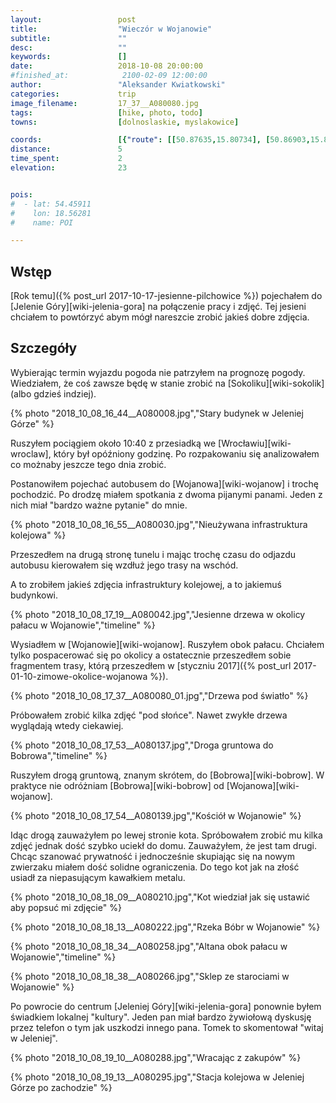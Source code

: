 ```yaml
---
layout:                 post
title:                  "Wieczór w Wojanowie"
subtitle:               ""
desc:                   ""
keywords:               []
date:                   2018-10-08 20:00:00
#finished_at:            2100-02-09 12:00:00
author:                 "Aleksander Kwiatkowski"
categories:             trip
image_filename:         17_37__A080080.jpg
tags:                   [hike, photo, todo]
towns:                  [dolnoslaskie, myslakowice]

coords:                 [{"route": [[50.87635,15.80734], [50.86903,15.81678], [50.86887,15.82734], [50.87640,15.81446], [50.87635,15.80648]], "type": "hike"}]
distance:               5
time_spent:             2
elevation:              23


pois:
#  - lat: 54.45911
#    lon: 18.56281
#    name: POI

---
```



## Wstęp

[Rok temu]({% post_url 2017-10-17-jesienne-pilchowice %}) pojechałem
do [Jelenie Góry][wiki-jelenia-gora] na połączenie pracy i zdjęć.
Tej jesieni chciałem to powtórzyć abym mógł
nareszcie zrobić jakieś dobre zdjęcia.

## Szczegóły

Wybierając termin wyjazdu pogoda nie patrzyłem na prognozę pogody.
Wiedziałem, że coś zawsze będę w stanie zrobić na [Sokoliku][wiki-sokolik]
(albo gdzieś indziej).

{% photo "2018_10_08_16_44__A080008.jpg","Stary budynek w Jeleniej Górze" %}

Ruszyłem pociągiem około 10:40 z przesiadką we [Wrocławiu][wiki-wroclaw],
który był opóźniony godzinę. Po rozpakowaniu się analizowałem co możnaby
jeszcze tego dnia zrobić.

Postanowiłem pojechać autobusem do [Wojanowa][wiki-wojanow] i trochę
pochodzić. Po drodzę miałem spotkania z dwoma pijanymi panami. Jeden
z nich miał "bardzo ważne pytanie" do mnie.

{% photo "2018_10_08_16_55__A080030.jpg","Nieużywana infrastruktura kolejowa" %}

Przeszedłem na drugą stronę tunelu i mając trochę czasu do odjazdu
autobusu kierowałem się wzdłuż jego trasy na wschód.

A to zrobiłem jakieś zdjęcia infrastruktury kolejowej, a to jakiemuś
budynkowi.

{% photo "2018_10_08_17_19__A080042.jpg","Jesienne drzewa w okolicy pałacu w Wojanowie","timeline" %}

Wysiadłem w [Wojanowie][wiki-wojanow]. Ruszyłem obok pałacu.
Chciałem tylko pospacerować się po okolicy a ostatecznie przeszedłem
sobie fragmentem trasy, którą przeszedłem
w [styczniu 2017]({% post_url 2017-01-10-zimowe-okolice-wojanowa %}).

{% photo "2018_10_08_17_37__A080080_01.jpg","Drzewa pod światło" %}

Próbowałem zrobić kilka zdjęć "pod słońce". Nawet zwykłe drzewa wyglądają wtedy
ciekawiej.

{% photo "2018_10_08_17_53__A080137.jpg","Droga gruntowa do Bobrowa","timeline" %}

Ruszyłem drogą gruntową, znanym skrótem, do [Bobrowa][wiki-bobrow]. W praktyce
nie odróżniam [Bobrowa][wiki-bobrow] od [Wojanowa][wiki-wojanow].

{% photo "2018_10_08_17_54__A080139.jpg","Kościół w Wojanowie" %}

Idąc drogą zauważyłem po lewej stronie kota. Spróbowałem zrobić mu kilka zdjęć
jednak dość szybko uciekł do domu. Zauważyłem, że jest tam drugi.
Chcąc szanować prywatność i jednocześnie skupiając się na nowym zwierzaku
miałem dość solidne ograniczenia. Do tego kot jak na złość usiadł
za niepasującym kawałkiem metalu.

{% photo "2018_10_08_18_09__A080210.jpg","Kot wiedział jak się ustawić aby popsuć mi zdjęcie" %}

{% photo "2018_10_08_18_13__A080222.jpg","Rzeka Bóbr w Wojanowie" %}

{% photo "2018_10_08_18_34__A080258.jpg","Altana obok pałacu w Wojanowie","timeline" %}

{% photo "2018_10_08_18_38__A080266.jpg","Sklep ze starociami w Wojanowie" %}

Po powrocie do centrum [Jeleniej Góry][wiki-jelenia-gora] ponownie byłem świadkiem
lokalnej "kultury". Jeden pan miał bardzo żywiołową dyskusję przez telefon o tym
jak uszkodzi innego pana. Tomek to skomentował "witaj w Jeleniej".

{% photo "2018_10_08_19_10__A080288.jpg","Wracając z zakupów" %}

{% photo "2018_10_08_19_13__A080295.jpg","Stacja kolejowa w Jeleniej Górze po zachodzie" %}

